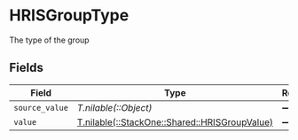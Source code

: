 # HRISGroupType

The type of the group


## Fields

| Field                                                                                  | Type                                                                                   | Required                                                                               | Description                                                                            | Example                                                                                |
| -------------------------------------------------------------------------------------- | -------------------------------------------------------------------------------------- | -------------------------------------------------------------------------------------- | -------------------------------------------------------------------------------------- | -------------------------------------------------------------------------------------- |
| `source_value`                                                                         | *T.nilable(::Object)*                                                                  | :heavy_minus_sign:                                                                     | N/A                                                                                    |                                                                                        |
| `value`                                                                                | [T.nilable(::StackOne::Shared::HRISGroupValue)](../../models/shared/hrisgroupvalue.md) | :heavy_minus_sign:                                                                     | N/A                                                                                    | team                                                                                   |